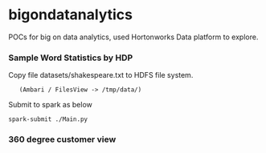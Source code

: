 # bigondatanalytics
POCs for big on data analytics, used Hortonworks Data platform to explore.

### Sample Word Statistics by HDP
Copy file datasets/shakespeare.txt to HDFS file system.
```
   (Ambari / FilesView -> /tmp/data/)
```

Submit to spark as below
```
spark-submit ./Main.py
```

### 360 degree customer view
